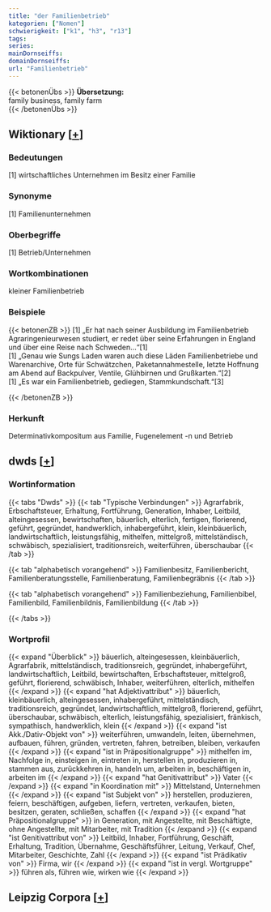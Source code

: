 ```yaml
---
title: "der Familienbetrieb"
kategorien: ["Nomen"]
schwierigkeit: ["k1", "h3", "r13"]
tags:
series:
mainDornseiffs:
domainDornseiffs:
url: "Familienbetrieb"
---
```


{{< betonenÜbs >}}
**Übersetzung:**  
family business, family farm  
{{< /betonenÜbs >}}

## Wiktionary [[+](https://de.wiktionary.org/wiki/Familienbetrieb)]

### Bedeutungen
[1] wirtschaftliches Unternehmen im Besitz einer Familie  

### Synonyme
[1] Familienunternehmen  

### Oberbegriffe
[1] Betrieb/Unternehmen  

### Wortkombinationen
kleiner Familienbetrieb  

### Beispiele
{{< betonenZB >}}
[1] „Er hat nach seiner Ausbildung im Familienbetrieb Agraringenieurwesen studiert, er redet über seine Erfahrungen in England und über eine Reise nach Schweden…“[1]  
[1] „Genau wie Sungs Laden waren auch diese Läden Familienbetriebe und Warenarchive, Orte für Schwätzchen, Paketannahmestelle, letzte Hoffnung am Abend auf Backpulver, Ventile, Glühbirnen und Grußkarten.“[2]  
[1] „Es war ein Familienbetrieb, gediegen, Stammkundschaft.“[3]  

{{< /betonenZB >}}
### Herkunft
Determinativkompositum aus Familie, Fugenelement -n und Betrieb  



## dwds [[+](https://www.dwds.de/wb/Familienbetrieb)]

### Wortinformation
{{< tabs "Dwds" >}}
{{< tab "Typische Verbindungen" >}}
Agrarfabrik, Erbschaftsteuer, Erhaltung, Fortführung, Generation, Inhaber, Leitbild, alteingesessen, bewirtschaften, bäuerlich, elterlich, fertigen, florierend, geführt, gegründet, handwerklich, inhabergeführt, klein, kleinbäuerlich, landwirtschaftlich, leistungsfähig, mithelfen, mittelgroß, mittelständisch, schwäbisch, spezialisiert, traditionsreich, weiterführen, überschaubar
{{< /tab >}}

{{< tab "alphabetisch vorangehend" >}}
Familienbesitz, Familienbericht, Familienberatungsstelle, Familienberatung, Familienbegräbnis
{{< /tab >}}

{{< tab "alphabetisch vorangehend" >}}
Familienbeziehung, Familienbibel, Familienbild, Familienbildnis, Familienbildung
{{< /tab >}}

{{< /tabs >}}

### Wortprofil
{{< expand "Überblick" >}} bäuerlich, alteingesessen, kleinbäuerlich, Agrarfabrik, mittelständisch, traditionsreich, gegründet, inhabergeführt, landwirtschaftlich, Leitbild, bewirtschaften, Erbschaftsteuer, mittelgroß, geführt, florierend, schwäbisch, Inhaber, weiterführen, elterlich, mithelfen {{< /expand >}}
{{< expand "hat Adjektivattribut" >}} bäuerlich, kleinbäuerlich, alteingesessen, inhabergeführt, mittelständisch, traditionsreich, gegründet, landwirtschaftlich, mittelgroß, florierend, geführt, überschaubar, schwäbisch, elterlich, leistungsfähig, spezialisiert, fränkisch, sympathisch, handwerklich, klein {{< /expand >}}
{{< expand "ist Akk./Dativ-Objekt von" >}} weiterführen, umwandeln, leiten, übernehmen, aufbauen, führen, gründen, vertreten, fahren, betreiben, bleiben, verkaufen {{< /expand >}}
{{< expand "ist in Präpositionalgruppe" >}} mithelfen im, Nachfolge in, einsteigen in, eintreten in, herstellen in, produzieren in, stammen aus, zurückkehren in, handeln um, arbeiten in, beschäftigen in, arbeiten im {{< /expand >}}
{{< expand "hat Genitivattribut" >}} Vater {{< /expand >}}
{{< expand "in Koordination mit" >}} Mittelstand, Unternehmen {{< /expand >}}
{{< expand "ist Subjekt von" >}} herstellen, produzieren, feiern, beschäftigen, aufgeben, liefern, vertreten, verkaufen, bieten, besitzen, geraten, schließen, schaffen {{< /expand >}}
{{< expand "hat Präpositionalgruppe" >}} in Generation, mit Angestellte, mit Beschäftigte, ohne Angestellte, mit Mitarbeiter, mit Tradition {{< /expand >}}
{{< expand "ist Genitivattribut von" >}} Leitbild, Inhaber, Fortführung, Geschäft, Erhaltung, Tradition, Übernahme, Geschäftsführer, Leitung, Verkauf, Chef, Mitarbeiter, Geschichte, Zahl {{< /expand >}}
{{< expand "ist Prädikativ von" >}} Firma, wir {{< /expand >}}
{{< expand "ist in vergl. Wortgruppe" >}} führen als, führen wie, wirken wie {{< /expand >}}

## Leipzig Corpora [[+](https://corpora.uni-leipzig.de/en/res?word=Familienbetrieb&corpusId=deu_newscrawl-public_2018)]

